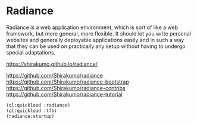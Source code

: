 # Radiance

Radiance is a web application environment, which is sort of like a web
framework, but more general, more flexible. It should let you write personal
websites and generally deployable applications easily and in such a way that
they can be used on practically any setup without having to undergo special
adaptations.

https://shirakumo.github.io/radiance/

https://github.com/Shirakumo/radiance
https://github.com/Shirakumo/radiance-bootstrap
https://github.com/Shirakumo/radiance-contribs
https://github.com/Shirakumo/radiance-tutorial

```lisp
(ql:quickload :radiance)
(ql:quickload :tfb)
(radiance:startup)
```
